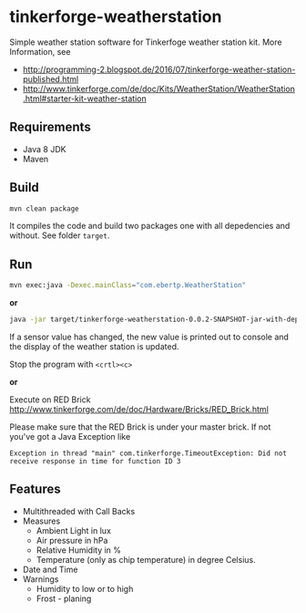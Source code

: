 # tinkerforge-weatherstation
Simple weather station software for Tinkerfoge weather station kit.
More Information, see 
* http://programming-2.blogspot.de/2016/07/tinkerforge-weather-station-published.html
* http://www.tinkerforge.com/de/doc/Kits/WeatherStation/WeatherStation.html#starter-kit-weather-station

## Requirements
* Java 8 JDK
* Maven 

## Build
```bash
mvn clean package
```
It compiles the code and build two packages one with all depedencies and without.
See folder `target`.

## Run
```bash
mvn exec:java -Dexec.mainClass="com.ebertp.WeatherStation"
```

**or**


```bash
java -jar target/tinkerforge-weatherstation-0.0.2-SNAPSHOT-jar-with-dependencies.jar 
```
If a sensor value has changed, the new value is printed out to console and the display of the weather station is updated.


Stop the program with `<crtl><c>`


**or** 

Execute on RED Brick http://www.tinkerforge.com/de/doc/Hardware/Bricks/RED_Brick.html


Please make sure that the RED Brick is under your master brick. If not you've got a Java Exception like  
```
Exception in thread "main" com.tinkerforge.TimeoutException: Did not receive response in time for function ID 3
```

## Features
* Multithreaded with Call Backs
* Measures 
  * Ambient Light in lux
  * Air pressure in hPa
  * Relative Humidity in %
  * Temperature (only as chip temperature) in degree Celsius.
* Date and Time
* Warnings
  * Humidity to low or to high
  * Frost - planing
